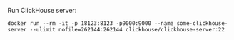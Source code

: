 Run ClickHouse server:

`docker run --rm -it -p 18123:8123 -p9000:9000 --name some-clickhouse-server --ulimit nofile=262144:262144 clickhouse/clickhouse-server:22`
